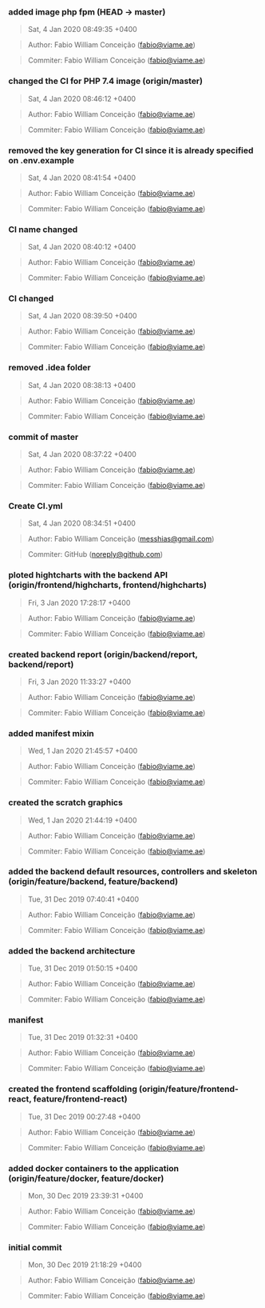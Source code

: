 ### added image php fpm (HEAD -> master)
>Sat, 4 Jan 2020 08:49:35 +0400

>Author: Fabio William Conceição (fabio@viame.ae)

>Commiter: Fabio William Conceição (fabio@viame.ae)




### changed the CI for PHP 7.4 image (origin/master)
>Sat, 4 Jan 2020 08:46:12 +0400

>Author: Fabio William Conceição (fabio@viame.ae)

>Commiter: Fabio William Conceição (fabio@viame.ae)




### removed the key generation for CI since it is already specified on .env.example
>Sat, 4 Jan 2020 08:41:54 +0400

>Author: Fabio William Conceição (fabio@viame.ae)

>Commiter: Fabio William Conceição (fabio@viame.ae)




### CI name changed
>Sat, 4 Jan 2020 08:40:12 +0400

>Author: Fabio William Conceição (fabio@viame.ae)

>Commiter: Fabio William Conceição (fabio@viame.ae)




### CI changed
>Sat, 4 Jan 2020 08:39:50 +0400

>Author: Fabio William Conceição (fabio@viame.ae)

>Commiter: Fabio William Conceição (fabio@viame.ae)




### removed .idea folder
>Sat, 4 Jan 2020 08:38:13 +0400

>Author: Fabio William Conceição (fabio@viame.ae)

>Commiter: Fabio William Conceição (fabio@viame.ae)




### commit of master
>Sat, 4 Jan 2020 08:37:22 +0400

>Author: Fabio William Conceição (fabio@viame.ae)

>Commiter: Fabio William Conceição (fabio@viame.ae)




### Create CI.yml
>Sat, 4 Jan 2020 08:34:51 +0400

>Author: Fabio William Conceição (messhias@gmail.com)

>Commiter: GitHub (noreply@github.com)




### ploted hightcharts with the backend API (origin/frontend/highcharts, frontend/highcharts)
>Fri, 3 Jan 2020 17:28:17 +0400

>Author: Fabio William Conceição (fabio@viame.ae)

>Commiter: Fabio William Conceição (fabio@viame.ae)




### created backend report (origin/backend/report, backend/report)
>Fri, 3 Jan 2020 11:33:27 +0400

>Author: Fabio William Conceição (fabio@viame.ae)

>Commiter: Fabio William Conceição (fabio@viame.ae)




### added manifest mixin
>Wed, 1 Jan 2020 21:45:57 +0400

>Author: Fabio William Conceição (fabio@viame.ae)

>Commiter: Fabio William Conceição (fabio@viame.ae)




### created the scratch graphics
>Wed, 1 Jan 2020 21:44:19 +0400

>Author: Fabio William Conceição (fabio@viame.ae)

>Commiter: Fabio William Conceição (fabio@viame.ae)




### added the backend default resources, controllers and skeleton (origin/feature/backend, feature/backend)
>Tue, 31 Dec 2019 07:40:41 +0400

>Author: Fabio William Conceição (fabio@viame.ae)

>Commiter: Fabio William Conceição (fabio@viame.ae)




### added the backend architecture
>Tue, 31 Dec 2019 01:50:15 +0400

>Author: Fabio William Conceição (fabio@viame.ae)

>Commiter: Fabio William Conceição (fabio@viame.ae)




### manifest
>Tue, 31 Dec 2019 01:32:31 +0400

>Author: Fabio William Conceição (fabio@viame.ae)

>Commiter: Fabio William Conceição (fabio@viame.ae)




### created the frontend scaffolding (origin/feature/frontend-react, feature/frontend-react)
>Tue, 31 Dec 2019 00:27:48 +0400

>Author: Fabio William Conceição (fabio@viame.ae)

>Commiter: Fabio William Conceição (fabio@viame.ae)




### added docker containers to the application (origin/feature/docker, feature/docker)
>Mon, 30 Dec 2019 23:39:31 +0400

>Author: Fabio William Conceição (fabio@viame.ae)

>Commiter: Fabio William Conceição (fabio@viame.ae)




### initial commit
>Mon, 30 Dec 2019 21:18:29 +0400

>Author: Fabio William Conceição (fabio@viame.ae)

>Commiter: Fabio William Conceição (fabio@viame.ae)




